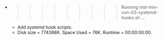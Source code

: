 * >>>>>>>>> Running inst-min-con-03-systemd-hooks.sh ...
  * Add systemd hook scripts.
  * Disk size = 774388K. Space Used = 76K. Runtime = 00:00:00:00.
